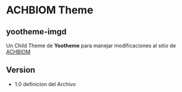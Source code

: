 # ACHBIOM Theme

## yootheme-imgd
 Un Child Theme de **Yootheme** para manejar modificaciones al sitio de [ACHBIOM](https://achbiom.cl)

 ## Version
* 1.0 definicion del Archivo